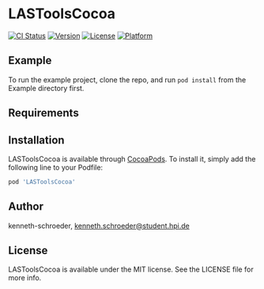 # LASToolsCocoa

[![CI Status](https://img.shields.io/travis/kenneth-schroeder/LASToolsCocoa.svg?style=flat)](https://travis-ci.org/kenneth-schroeder/LASToolsCocoa)
[![Version](https://img.shields.io/cocoapods/v/LASToolsCocoa.svg?style=flat)](https://cocoapods.org/pods/LASToolsCocoa)
[![License](https://img.shields.io/cocoapods/l/LASToolsCocoa.svg?style=flat)](https://cocoapods.org/pods/LASToolsCocoa)
[![Platform](https://img.shields.io/cocoapods/p/LASToolsCocoa.svg?style=flat)](https://cocoapods.org/pods/LASToolsCocoa)

## Example

To run the example project, clone the repo, and run `pod install` from the Example directory first.

## Requirements

## Installation

LASToolsCocoa is available through [CocoaPods](https://cocoapods.org). To install
it, simply add the following line to your Podfile:

```ruby
pod 'LASToolsCocoa'
```

## Author

kenneth-schroeder, kenneth.schroeder@student.hpi.de

## License

LASToolsCocoa is available under the MIT license. See the LICENSE file for more info.
